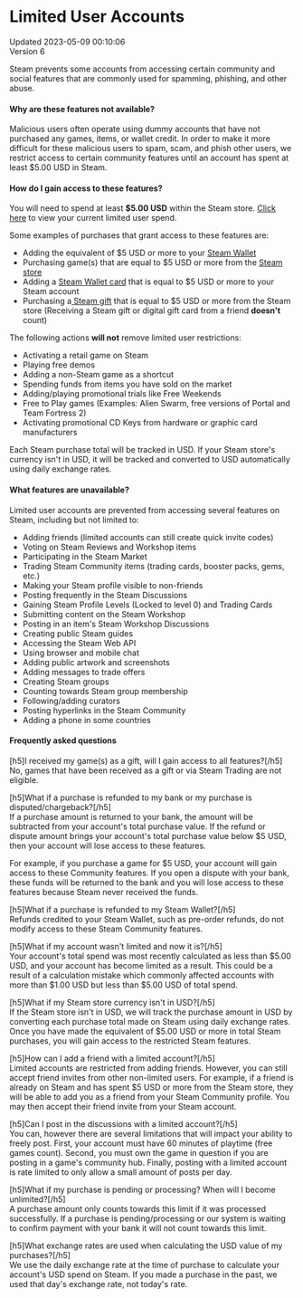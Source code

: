 # Limited User Accounts
Updated 2023-05-09 00:10:06  
Version 6  

Steam prevents some accounts from accessing certain community and social features that are commonly used for spamming, phishing, and other abuse.  
  
#### Why are these features not available?
  
Malicious users often operate using dummy accounts that have not purchased any games, items, or wallet credit. In order to make it more difficult for these malicious users to spam, scam, and phish other users, we restrict access to certain community features until an account has spent at least $5.00 USD in Steam.  
  
#### How do I gain access to these features?
  
You will need to spend at least **$5.00 USD** within the Steam store. [Click here](https://help.steampowered.com) to view your current limited user spend.  
  
Some examples of purchases that grant access to these features are:  
* Adding the equivalent of $5 USD or more to your [Steam Wallet](https://help.steampowered.com/en/faqs/view/78E3-7431-1E88-AD59)
* Purchasing game(s) that are equal to $5 USD or more from the [Steam store](http://store.steampowered.com/)
* Adding a [Steam Wallet card](https://store.steampowered.com/account/redeemwalletcode) that is equal to $5 USD or more to your Steam account
* Purchasing a[ Steam gift](https://help.steampowered.com/en/faqs/view/2C02-3563-B72F-F117) that is equal to $5 USD or more from the Steam store (Receiving a Steam gift or digital gift card from a friend **doesn't** count)
  
The following actions **will not** remove limited user restrictions:  
* Activating a retail game on Steam
* Playing free demos
* Adding a non-Steam game as a shortcut
* Spending funds from items you have sold on the market
* Adding/playing promotional trials like Free Weekends
* Free to Play games (Examples: Alien Swarm, free versions of Portal and Team Fortress 2)
* Activating promotional CD Keys from hardware or graphic card manufacturers
  
Each Steam purchase total will be tracked in USD. If your Steam store's currency isn't in USD, it will be tracked and converted to USD automatically using daily exchange rates.  
  
#### What features are unavailable?
Limited user accounts are prevented from accessing several features on Steam, including but not limited to:   
  
* Adding friends (limited accounts can still create quick invite codes)
* Voting on Steam Reviews and Workshop items
* Participating in the Steam Market
* Trading Steam Community items (trading cards, booster packs, gems, etc.)
* Making your Steam profile visible to non-friends
* Posting frequently in the Steam Discussions
* Gaining Steam Profile Levels (Locked to level 0) and Trading Cards
* Submitting content on the Steam Workshop
* Posting in an item's Steam Workshop Discussions
* Creating public Steam guides
* Accessing the Steam Web API
* Using browser and mobile chat
* Adding public artwork and screenshots
* Adding messages to trade offers
* Creating Steam groups
* Counting towards Steam group membership
* Following/adding curators
* Posting hyperlinks in the Steam Community
* Adding a phone in some countries
    
#### Frequently asked questions
  
  
[h5]I received my game(s) as a gift, will I gain access to all features?[/h5]  
No, games that have been received as a gift or via Steam Trading are not eligible.  
  
[h5]What if a purchase is refunded to my bank or my purchase is disputed/chargeback?[/h5]  
If a purchase amount is returned to your bank, the amount will be subtracted from your account's total purchase value. If the refund or dispute amount brings your account's total purchase value below $5 USD, then your account will lose access to these features.  
  
For example, if you purchase a game for $5 USD, your account will gain access to these Community features. If you open a dispute with your bank, these funds will be returned to the bank and you will lose access to these features because Steam never received the funds.  
  
[h5]What if a purchase is refunded to my Steam Wallet?[/h5]  
Refunds credited to your Steam Wallet, such as pre-order refunds, do not modify access to these Steam Community features.  
  
[h5]What if my account wasn't limited and now it is?[/h5]  
Your account's total spend was most recently calculated as less than $5.00 USD, and your account has become limited as a result. This could be a result of a calculation mistake which commonly affected accounts with more than $1.00 USD but less than $5.00 USD of total spend.  
  
[h5]What if my Steam store currency isn't in USD?[/h5]  
If the Steam store isn't in USD, we will track the purchase amount in USD by converting each purchase total made on Steam using daily exchange rates. Once you have made the equivalent of $5.00 USD or more in total Steam purchases, you will gain access to the restricted Steam features.  
  
[h5]How can I add a friend with a limited account?[/h5]  
Limited accounts are restricted from adding friends. However, you can still accept friend invites from other non-limited users. For example, if a friend is already on Steam and has spent $5 USD or more from the Steam store, they will be able to add you as a friend from your Steam Community profile. You may then accept their friend invite from your Steam account.  
  
[h5]Can I post in the discussions with a limited account?[/h5]  
You can, however there are several limitations that will impact your ability to freely post. First, your account must have 60 minutes of playtime (free games count). Second, you must own the game in question if you are posting in a game's community hub. Finally, posting with a limited account is rate limited to only allow a small amount of posts per day.  
  
[h5]What if my purchase is pending or processing? When will I become unlimited?[/h5]  
A purchase amount only counts towards this limit if it was processed successfully. If a purchase is pending/processing or our system is waiting to confirm payment with your bank it will not count towards this limit.  
  
[h5]What exchange rates are used when calculating the USD value of my purchases?[/h5]  
We use the daily exchange rate at the time of purchase to calculate your account's USD spend on Steam. If you made a purchase in the past, we used that day's exchange rate, not today's rate.